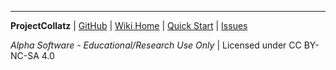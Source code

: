 ---

**ProjectCollatz** | [GitHub](https://github.com/Jaylouisw/ProjectCollatz) | [Wiki Home](Home) | [Quick Start](Quick-Start) | [Issues](https://github.com/Jaylouisw/ProjectCollatz/issues)

*Alpha Software - Educational/Research Use Only* | Licensed under CC BY-NC-SA 4.0
